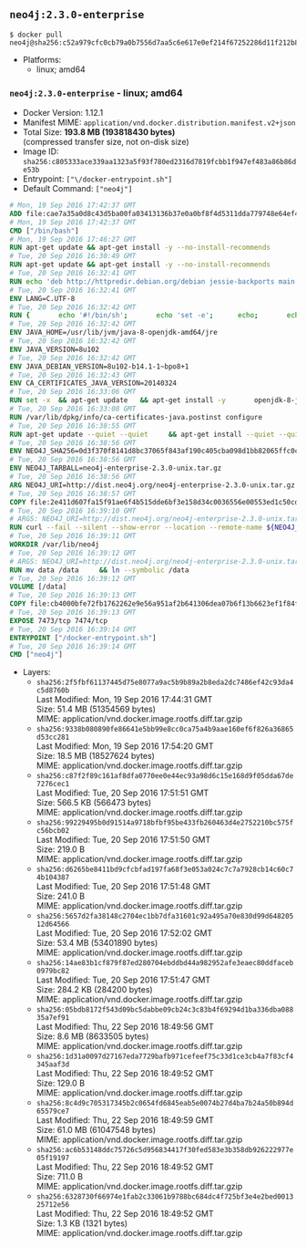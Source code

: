 ## `neo4j:2.3.0-enterprise`

```console
$ docker pull neo4j@sha256:c52a979cfc0cb79a0b7556d7aa5c6e617e0ef214f67252286d11f212b81e8188
```

-	Platforms:
	-	linux; amd64

### `neo4j:2.3.0-enterprise` - linux; amd64

-	Docker Version: 1.12.1
-	Manifest MIME: `application/vnd.docker.distribution.manifest.v2+json`
-	Total Size: **193.8 MB (193818430 bytes)**  
	(compressed transfer size, not on-disk size)
-	Image ID: `sha256:c805333ace339aa1323a5f93f780ed2316d7819fcbb1f947ef483a86b86de53b`
-	Entrypoint: `["\/docker-entrypoint.sh"]`
-	Default Command: `["neo4j"]`

```dockerfile
# Mon, 19 Sep 2016 17:42:37 GMT
ADD file:cae7a35a0d8c43d5ba00fa03413136b37e0a0bf8f4d5311dda779748e64ef425 in / 
# Mon, 19 Sep 2016 17:42:37 GMT
CMD ["/bin/bash"]
# Mon, 19 Sep 2016 17:46:27 GMT
RUN apt-get update && apt-get install -y --no-install-recommends 		ca-certificates 		curl 		wget 	&& rm -rf /var/lib/apt/lists/*
# Tue, 20 Sep 2016 16:30:49 GMT
RUN apt-get update && apt-get install -y --no-install-recommends 		bzip2 		unzip 		xz-utils 	&& rm -rf /var/lib/apt/lists/*
# Tue, 20 Sep 2016 16:32:41 GMT
RUN echo 'deb http://httpredir.debian.org/debian jessie-backports main' > /etc/apt/sources.list.d/jessie-backports.list
# Tue, 20 Sep 2016 16:32:41 GMT
ENV LANG=C.UTF-8
# Tue, 20 Sep 2016 16:32:42 GMT
RUN { 		echo '#!/bin/sh'; 		echo 'set -e'; 		echo; 		echo 'dirname "$(dirname "$(readlink -f "$(which javac || which java)")")"'; 	} > /usr/local/bin/docker-java-home 	&& chmod +x /usr/local/bin/docker-java-home
# Tue, 20 Sep 2016 16:32:42 GMT
ENV JAVA_HOME=/usr/lib/jvm/java-8-openjdk-amd64/jre
# Tue, 20 Sep 2016 16:32:42 GMT
ENV JAVA_VERSION=8u102
# Tue, 20 Sep 2016 16:32:42 GMT
ENV JAVA_DEBIAN_VERSION=8u102-b14.1-1~bpo8+1
# Tue, 20 Sep 2016 16:32:43 GMT
ENV CA_CERTIFICATES_JAVA_VERSION=20140324
# Tue, 20 Sep 2016 16:33:06 GMT
RUN set -x 	&& apt-get update 	&& apt-get install -y 		openjdk-8-jre-headless="$JAVA_DEBIAN_VERSION" 		ca-certificates-java="$CA_CERTIFICATES_JAVA_VERSION" 	&& rm -rf /var/lib/apt/lists/* 	&& [ "$JAVA_HOME" = "$(docker-java-home)" ]
# Tue, 20 Sep 2016 16:33:08 GMT
RUN /var/lib/dpkg/info/ca-certificates-java.postinst configure
# Tue, 20 Sep 2016 16:38:55 GMT
RUN apt-get update --quiet --quiet     && apt-get install --quiet --quiet --no-install-recommends lsof     && rm -rf /var/lib/apt/lists/*
# Tue, 20 Sep 2016 16:38:56 GMT
ENV NEO4J_SHA256=0d3f370f8141d8bc37065f843af190c405cba098d1bb82065ffc0cb5b99950b7
# Tue, 20 Sep 2016 16:38:56 GMT
ENV NEO4J_TARBALL=neo4j-enterprise-2.3.0-unix.tar.gz
# Tue, 20 Sep 2016 16:38:56 GMT
ARG NEO4J_URI=http://dist.neo4j.org/neo4j-enterprise-2.3.0-unix.tar.gz
# Tue, 20 Sep 2016 16:38:57 GMT
COPY file:2e411d607fa15f91ae6f4b515dde6bf3e158d34c0036556e00553ed1c50cd63d in /tmp/ 
# Tue, 20 Sep 2016 16:39:10 GMT
# ARGS: NEO4J_URI=http://dist.neo4j.org/neo4j-enterprise-2.3.0-unix.tar.gz
RUN curl --fail --silent --show-error --location --remote-name ${NEO4J_URI}     && echo "${NEO4J_SHA256} ${NEO4J_TARBALL}" | sha256sum --check --quiet -     && tar --extract --file ${NEO4J_TARBALL} --directory /var/lib     && mv /var/lib/neo4j-* /var/lib/neo4j     && rm ${NEO4J_TARBALL}
# Tue, 20 Sep 2016 16:39:11 GMT
WORKDIR /var/lib/neo4j
# Tue, 20 Sep 2016 16:39:12 GMT
# ARGS: NEO4J_URI=http://dist.neo4j.org/neo4j-enterprise-2.3.0-unix.tar.gz
RUN mv data /data     && ln --symbolic /data
# Tue, 20 Sep 2016 16:39:12 GMT
VOLUME [/data]
# Tue, 20 Sep 2016 16:39:13 GMT
COPY file:cb4000bfe72fb1762262e9e56a951af2b641306dea07b6f13b6623ef1f84fc92 in /docker-entrypoint.sh 
# Tue, 20 Sep 2016 16:39:13 GMT
EXPOSE 7473/tcp 7474/tcp
# Tue, 20 Sep 2016 16:39:14 GMT
ENTRYPOINT ["/docker-entrypoint.sh"]
# Tue, 20 Sep 2016 16:39:14 GMT
CMD ["neo4j"]
```

-	Layers:
	-	`sha256:2f5fbf61137445d75e8077a9ac5b9b89a2b8eda2dc7486ef42c93da4c5d8760b`  
		Last Modified: Mon, 19 Sep 2016 17:44:31 GMT  
		Size: 51.4 MB (51354569 bytes)  
		MIME: application/vnd.docker.image.rootfs.diff.tar.gzip
	-	`sha256:9338b080890fe86641e5bb99e8cc0ca75a4b9aae160ef6f826a36865d53cc281`  
		Last Modified: Mon, 19 Sep 2016 17:54:20 GMT  
		Size: 18.5 MB (18527624 bytes)  
		MIME: application/vnd.docker.image.rootfs.diff.tar.gzip
	-	`sha256:c87f2f89c161af8dfa0770ee0e44ec93a98d6c15e168d9f05dda67de7276cec1`  
		Last Modified: Tue, 20 Sep 2016 17:51:51 GMT  
		Size: 566.5 KB (566473 bytes)  
		MIME: application/vnd.docker.image.rootfs.diff.tar.gzip
	-	`sha256:99229495b0d91514a9718bfbf95be433fb260463d4e2752210bc575fc56bcb02`  
		Last Modified: Tue, 20 Sep 2016 17:51:50 GMT  
		Size: 219.0 B  
		MIME: application/vnd.docker.image.rootfs.diff.tar.gzip
	-	`sha256:d6265be8411bd9cfcbfad197fa68f3e053a024c7c7a7928cb14c60c74b104387`  
		Last Modified: Tue, 20 Sep 2016 17:51:48 GMT  
		Size: 241.0 B  
		MIME: application/vnd.docker.image.rootfs.diff.tar.gzip
	-	`sha256:5657d2fa38148c2704ec1bb7dfa31601c92a495a70e830d99d64820512d64566`  
		Last Modified: Tue, 20 Sep 2016 17:52:02 GMT  
		Size: 53.4 MB (53401890 bytes)  
		MIME: application/vnd.docker.image.rootfs.diff.tar.gzip
	-	`sha256:14ae83b1cf879f87ed280704ebddbd44a982952afe3eaec80ddfaceb0979bc82`  
		Last Modified: Tue, 20 Sep 2016 17:51:47 GMT  
		Size: 284.2 KB (284200 bytes)  
		MIME: application/vnd.docker.image.rootfs.diff.tar.gzip
	-	`sha256:05bdb8172f543d09bc5dabbe09cb24c3c83b4f69294d1ba336dba08835a7ef91`  
		Last Modified: Thu, 22 Sep 2016 18:49:56 GMT  
		Size: 8.6 MB (8633505 bytes)  
		MIME: application/vnd.docker.image.rootfs.diff.tar.gzip
	-	`sha256:1d31a0097d27167eda7729bafb971cefeef75c33d1ce3cb4a7f83cf4345aaf3d`  
		Last Modified: Thu, 22 Sep 2016 18:49:52 GMT  
		Size: 129.0 B  
		MIME: application/vnd.docker.image.rootfs.diff.tar.gzip
	-	`sha256:8c4d9c705317345b2c0654fd6845eab5e0074b27d4ba7b24a50b894d65579ce7`  
		Last Modified: Thu, 22 Sep 2016 18:49:59 GMT  
		Size: 61.0 MB (61047548 bytes)  
		MIME: application/vnd.docker.image.rootfs.diff.tar.gzip
	-	`sha256:ac6b53148ddc75726c5d956834417f30fed583e3b358db926222977e05f19197`  
		Last Modified: Thu, 22 Sep 2016 18:49:52 GMT  
		Size: 711.0 B  
		MIME: application/vnd.docker.image.rootfs.diff.tar.gzip
	-	`sha256:6328730f66974e1fab2c33061b9788bc684dc4f725bf3e4e2bed001325712e56`  
		Last Modified: Thu, 22 Sep 2016 18:49:52 GMT  
		Size: 1.3 KB (1321 bytes)  
		MIME: application/vnd.docker.image.rootfs.diff.tar.gzip
